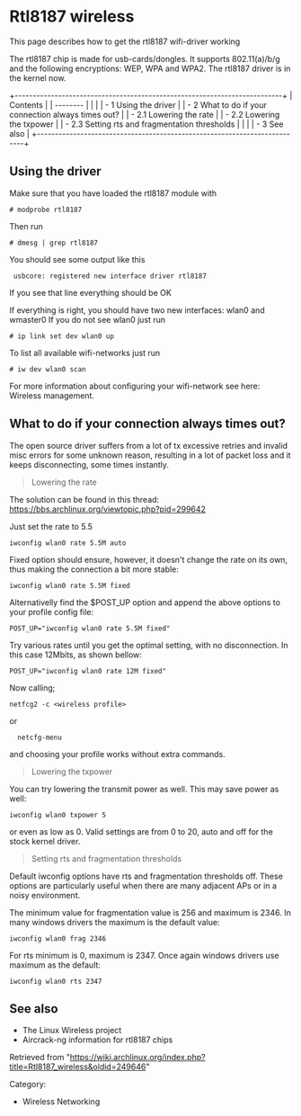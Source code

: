 Rtl8187 wireless
================

This page describes how to get the rtl8187 wifi-driver working

The rtl8187 chip is made for usb-cards/dongles. It supports
802.11(a)/b/g and the following encryptions: WEP, WPA and WPA2. The
rtl8187 driver is in the kernel now.

+--------------------------------------------------------------------------+
| Contents                                                                 |
| --------                                                                 |
|                                                                          |
| -   1 Using the driver                                                   |
| -   2 What to do if your connection always times out?                    |
|     -   2.1 Lowering the rate                                            |
|     -   2.2 Lowering the txpower                                         |
|     -   2.3 Setting rts and fragmentation thresholds                     |
|                                                                          |
| -   3 See also                                                           |
+--------------------------------------------------------------------------+

Using the driver
----------------

Make sure that you have loaded the rtl8187 module with

    # modprobe rtl8187

Then run

    # dmesg | grep rtl8187

You should see some output like this

     usbcore: registered new interface driver rtl8187 

If you see that line everything should be OK

If everything is right, you should have two new interfaces: wlan0 and
wmaster0 If you do not see wlan0 just run

    # ip link set dev wlan0 up

To list all available wifi-networks just run

    # iw dev wlan0 scan 

For more information about configuring your wifi-network see here:
Wireless management.

What to do if your connection always times out?
-----------------------------------------------

The open source driver suffers from a lot of tx excessive retries and
invalid misc errors for some unknown reason, resulting in a lot of
packet loss and it keeps disconnecting, some times instantly.

> Lowering the rate

The solution can be found in this thread:
https://bbs.archlinux.org/viewtopic.php?pid=299642

Just set the rate to 5.5

    iwconfig wlan0 rate 5.5M auto

Fixed option should ensure, however, it doesn't change the rate on its
own, thus making the connection a bit more stable:

    iwconfig wlan0 rate 5.5M fixed 

Alternativelly find the $POST_UP option and append the above options to
your profile config file:

    POST_UP="iwconfig wlan0 rate 5.5M fixed"

Try various rates until you get the optimal setting, with no
disconnection. In this case 12Mbits, as shown bellow:

    POST_UP="iwconfig wlan0 rate 12M fixed"

Now calling;

    netfcg2 -c <wireless profile>

or

      netcfg-menu 

and choosing your profile works without extra commands.

> Lowering the txpower

You can try lowering the transmit power as well. This may save power as
well:

    iwconfig wlan0 txpower 5

or even as low as 0. Valid settings are from 0 to 20, auto and off for
the stock kernel driver.

> Setting rts and fragmentation thresholds

Default iwconfig options have rts and fragmentation thresholds off.
These options are particularly useful when there are many adjacent APs
or in a noisy environment.

The minimum value for fragmentation value is 256 and maximum is 2346. In
many windows drivers the maximum is the default value:

    iwconfig wlan0 frag 2346

For rts minimum is 0, maximum is 2347. Once again windows drivers use
maximum as the default:

    iwconfig wlan0 rts 2347

See also
--------

-   The Linux Wireless project
-   Aircrack-ng information for rtl8187 chips

Retrieved from
"https://wiki.archlinux.org/index.php?title=Rtl8187_wireless&oldid=249646"

Category:

-   Wireless Networking
